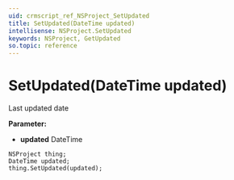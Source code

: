 ```yaml
---
uid: crmscript_ref_NSProject_SetUpdated
title: SetUpdated(DateTime updated)
intellisense: NSProject.SetUpdated
keywords: NSProject, GetUpdated
so.topic: reference
---
```


# SetUpdated(DateTime updated)

Last updated date

**Parameter:** 
 - **updated** DateTime

```crmscript
NSProject thing;
DateTime updated;
thing.SetUpdated(updated);
```

